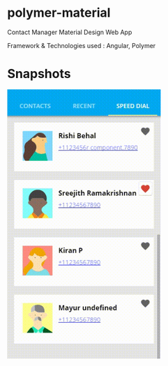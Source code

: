 # polymer-material
Contact Manager Material Design Web App

Framework & Technologies used : Angular, Polymer


Snapshots
============

![Snapshot](snapshots/contact-manager.gif)